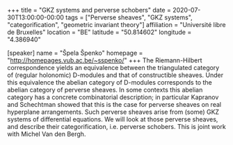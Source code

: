 +++
title = "GKZ systems and perverse schobers"
date = 2020-07-30T13:00:00-00:00
tags = ["Perverse sheaves",
            "GKZ systems",
            "categorification",
            "geometric invariant theory"]
affiliation = "Université libre de Bruxelles"
location = "BE"
latitude = "50.814602"
longitude = "4.386940"

[speaker]
  name = "Špela Špenko"
  homepage = "http://homepages.vub.ac.be/~sspenko/"
+++
The Riemann-Hilbert correspondence yields an equivalence between the triangulated category of (regular holonomic) D-modules and that of constructible sheaves. Under this equivalence the abelian category of D-modules corresponds to the abelian category of perverse sheaves. In some contexts this abelian category has a concrete combinatorial description; in particular Kapranov and Schechtman showed that this is the case for perverse sheaves on real hyperplane arrangements.  Such perverse sheaves arise from (some) GKZ systems of differential equations. We will look at those perverse sheaves, and describe their categorification, i.e. perverse schobers. This is joint work with Michel Van den Bergh.
